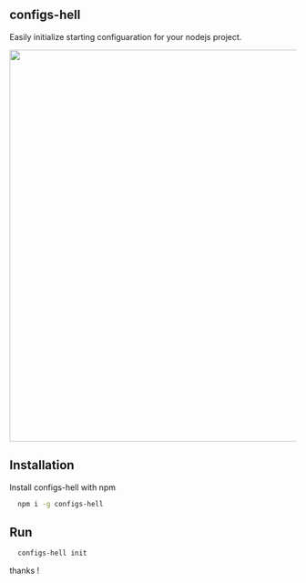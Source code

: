## configs-hell

Easily initialize starting configuaration for your nodejs project.

<img src="tty.gif" width="688">

## Installation

Install configs-hell with npm

```bash
  npm i -g configs-hell
```

## Run

```bash
  configs-hell init
```

thanks !
